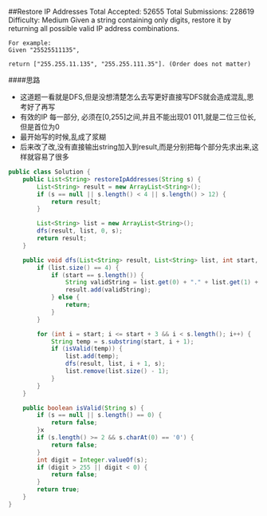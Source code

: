 ##Restore IP Addresses
	Total Accepted: 52655 Total Submissions: 228619 Difficulty: Medium
	Given a string containing only digits, restore it by returning all possible valid IP address combinations.

	For example:
	Given "25525511135",

	return ["255.255.11.135", "255.255.111.35"]. (Order does not matter)

####思路
- 这道题一看就是DFS,但是没想清楚怎么去写更好直接写DFS就会造成混乱,思考好了再写
- 有效的IP 每一部分, 必须在[0,255]之间,并且不能出现01 011,就是二位三位长,但是首位为0
- 最开始写的时候,乱成了浆糊
- 后来改了改,没有直接输出string加入到result,而是分别把每个部分先求出来,这样就容易了很多


```java
public class Solution {
    public List<String> restoreIpAddresses(String s) {
        List<String> result = new ArrayList<String>();
        if (s == null || s.length() < 4 || s.length() > 12) {
            return result;
        }

        List<String> list = new ArrayList<String>();
        dfs(result, list, 0, s);
        return result;
    }

    public void dfs(List<String> result, List<String> list, int start, String s) {
        if (list.size() == 4) {
            if (start == s.length()) {
                String validString = list.get(0) + "." + list.get(1) + "." + list.get(2) + "." + list.get(3);
                result.add(validString);
            } else {
                return;
            }
        }

        for (int i = start; i <= start + 3 && i < s.length(); i++) {
            String temp = s.substring(start, i + 1);
            if (isValid(temp)) {
                list.add(temp);
                dfs(result, list, i + 1, s);
                list.remove(list.size() - 1);
            }
        }
    }

    public boolean isValid(String s) {
        if (s == null || s.length() == 0) {
            return false;
        }x
        if (s.length() >= 2 && s.charAt(0) == '0') {
            return false;
        }
        int digit = Integer.valueOf(s);
        if (digit > 255 || digit < 0) {
            return false;
        }
        return true;
    }
}
```
